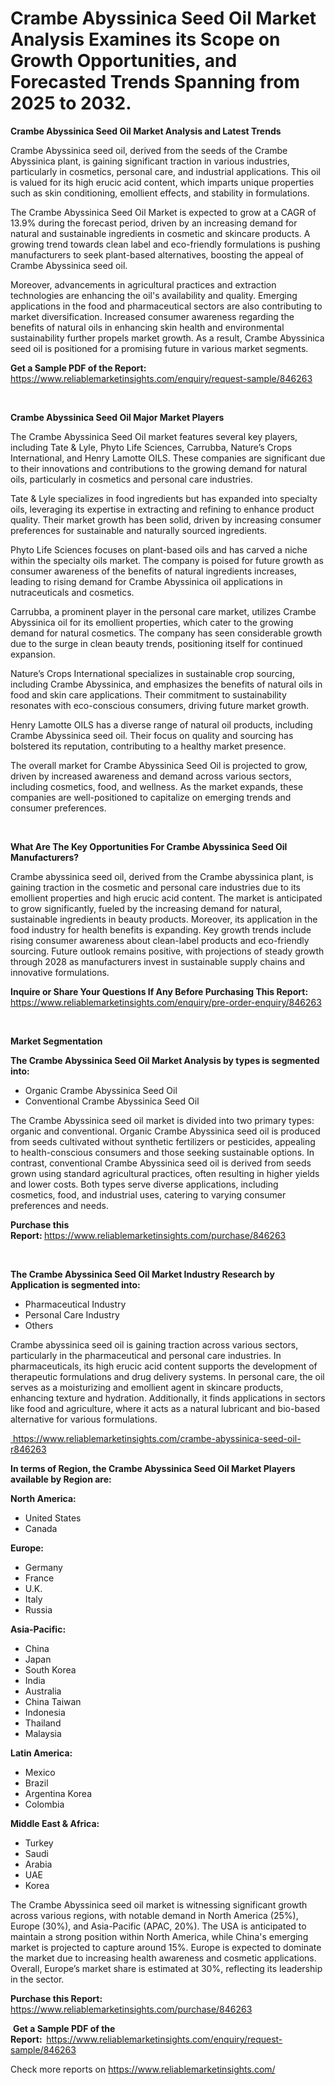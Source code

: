 <p><h1>Crambe Abyssinica Seed Oil Market Analysis Examines its Scope on Growth Opportunities, and Forecasted Trends Spanning from 2025 to 2032.</h1></p><p><strong>Crambe Abyssinica Seed Oil Market Analysis and Latest Trends</strong></p>
<p><p>Crambe Abyssinica seed oil, derived from the seeds of the Crambe Abyssinica plant, is gaining significant traction in various industries, particularly in cosmetics, personal care, and industrial applications. This oil is valued for its high erucic acid content, which imparts unique properties such as skin conditioning, emollient effects, and stability in formulations. </p><p>The Crambe Abyssinica Seed Oil Market is expected to grow at a CAGR of 13.9% during the forecast period, driven by an increasing demand for natural and sustainable ingredients in cosmetic and skincare products. A growing trend towards clean label and eco-friendly formulations is pushing manufacturers to seek plant-based alternatives, boosting the appeal of Crambe Abyssinica seed oil. </p><p>Moreover, advancements in agricultural practices and extraction technologies are enhancing the oil's availability and quality. Emerging applications in the food and pharmaceutical sectors are also contributing to market diversification. Increased consumer awareness regarding the benefits of natural oils in enhancing skin health and environmental sustainability further propels market growth. As a result, Crambe Abyssinica seed oil is positioned for a promising future in various market segments.</p></p>
<p><strong>Get a Sample PDF of the Report:&nbsp;</strong> <a href="https://www.reliablemarketinsights.com/enquiry/request-sample/846263?utm_campaign=2206&utm_medium=2&utm_source=Github&utm_content=ia&utm_term=04042025&utm_id=crambe-abyssinica-seed-oil">https://www.reliablemarketinsights.com/enquiry/request-sample/846263</a></p>
<p>&nbsp;</p>
<p><strong>Crambe Abyssinica Seed Oil Major Market Players</strong></p>
<p><p>The Crambe Abyssinica Seed Oil market features several key players, including Tate & Lyle, Phyto Life Sciences, Carrubba, Nature’s Crops International, and Henry Lamotte OILS. These companies are significant due to their innovations and contributions to the growing demand for natural oils, particularly in cosmetics and personal care industries.</p><p>Tate & Lyle specializes in food ingredients but has expanded into specialty oils, leveraging its expertise in extracting and refining to enhance product quality. Their market growth has been solid, driven by increasing consumer preferences for sustainable and naturally sourced ingredients.</p><p>Phyto Life Sciences focuses on plant-based oils and has carved a niche within the specialty oils market. The company is poised for future growth as consumer awareness of the benefits of natural ingredients increases, leading to rising demand for Crambe Abyssinica oil applications in nutraceuticals and cosmetics.</p><p>Carrubba, a prominent player in the personal care market, utilizes Crambe Abyssinica oil for its emollient properties, which cater to the growing demand for natural cosmetics. The company has seen considerable growth due to the surge in clean beauty trends, positioning itself for continued expansion.</p><p>Nature’s Crops International specializes in sustainable crop sourcing, including Crambe Abyssinica, and emphasizes the benefits of natural oils in food and skin care applications. Their commitment to sustainability resonates with eco-conscious consumers, driving future market growth.</p><p>Henry Lamotte OILS has a diverse range of natural oil products, including Crambe Abyssinica seed oil. Their focus on quality and sourcing has bolstered its reputation, contributing to a healthy market presence.</p><p>The overall market for Crambe Abyssinica Seed Oil is projected to grow, driven by increased awareness and demand across various sectors, including cosmetics, food, and wellness. As the market expands, these companies are well-positioned to capitalize on emerging trends and consumer preferences.</p></p>
<p>&nbsp;</p>
<p><strong>What Are The Key Opportunities For Crambe Abyssinica Seed Oil Manufacturers?</strong></p>
<p><p>Crambe abyssinica seed oil, derived from the Crambe abyssinica plant, is gaining traction in the cosmetic and personal care industries due to its emollient properties and high erucic acid content. The market is anticipated to grow significantly, fueled by the increasing demand for natural, sustainable ingredients in beauty products. Moreover, its application in the food industry for health benefits is expanding. Key growth trends include rising consumer awareness about clean-label products and eco-friendly sourcing. Future outlook remains positive, with projections of steady growth through 2028 as manufacturers invest in sustainable supply chains and innovative formulations.</p></p>
<p><strong>Inquire or Share Your Questions If Any Before Purchasing This Report:</strong> <a href="https://www.reliablemarketinsights.com/enquiry/pre-order-enquiry/846263?utm_campaign=2206&utm_medium=2&utm_source=Github&utm_content=ia&utm_term=04042025&utm_id=crambe-abyssinica-seed-oil">https://www.reliablemarketinsights.com/enquiry/pre-order-enquiry/846263</a></p>
<p>&nbsp;</p>
<p><strong>Market Segmentation</strong></p>
<p><strong>The Crambe Abyssinica Seed Oil Market Analysis by types is segmented into:</strong></p>
<p><ul><li>Organic Crambe Abyssinica Seed Oil</li><li>Conventional Crambe Abyssinica Seed Oil</li></ul></p>
<p><p>The Crambe Abyssinica seed oil market is divided into two primary types: organic and conventional. Organic Crambe Abyssinica seed oil is produced from seeds cultivated without synthetic fertilizers or pesticides, appealing to health-conscious consumers and those seeking sustainable options. In contrast, conventional Crambe Abyssinica seed oil is derived from seeds grown using standard agricultural practices, often resulting in higher yields and lower costs. Both types serve diverse applications, including cosmetics, food, and industrial uses, catering to varying consumer preferences and needs.</p></p>
<p><strong>Purchase this Report:&nbsp;</strong><a href="https://www.reliablemarketinsights.com/purchase/846263?utm_campaign=2206&utm_medium=2&utm_source=Github&utm_content=ia&utm_term=04042025&utm_id=crambe-abyssinica-seed-oil">https://www.reliablemarketinsights.com/purchase/846263</a></p>
<p>&nbsp;</p>
<p><strong>The Crambe Abyssinica Seed Oil Market Industry Research by Application is segmented into:</strong></p>
<p><ul><li>Pharmaceutical Industry</li><li>Personal Care Industry</li><li>Others</li></ul></p>
<p><p>Crambe abyssinica seed oil is gaining traction across various sectors, particularly in the pharmaceutical and personal care industries. In pharmaceuticals, its high erucic acid content supports the development of therapeutic formulations and drug delivery systems. In personal care, the oil serves as a moisturizing and emollient agent in skincare products, enhancing texture and hydration. Additionally, it finds applications in sectors like food and agriculture, where it acts as a natural lubricant and bio-based alternative for various formulations.</p></p>
<p><a href="https://www.reliablemarketinsights.com/crambe-abyssinica-seed-oil-r846263?utm_campaign=2206&utm_medium=2&utm_source=Github&utm_content=ia&utm_term=04042025&utm_id=crambe-abyssinica-seed-oil">&nbsp;https://www.reliablemarketinsights.com/crambe-abyssinica-seed-oil-r846263</a></p>
<p><strong>In terms of Region, the Crambe Abyssinica Seed Oil Market Players available by Region are:</strong></p>
<p>
    <p> <strong> North America: </strong>
        <ul>
            <li>United States</li>
            <li>Canada</li>
        </ul>
        </p> 
    <p> <strong> Europe: </strong>
        <ul>
            <li>Germany</li>
            <li>France</li>
            <li>U.K.</li>
            <li>Italy</li>
            <li>Russia</li>
        </ul>
        </p> 
    <p> <strong> Asia-Pacific: </strong>
        <ul>
            <li>China</li>
            <li>Japan</li>
            <li>South Korea</li>
            <li>India</li>
            <li>Australia</li>
            <li>China Taiwan</li>
            <li>Indonesia</li>
            <li>Thailand</li>
            <li>Malaysia</li>
        </ul>
        </p> 
    <p> <strong> Latin America: </strong>
        <ul>
            <li>Mexico</li>
            <li>Brazil</li>
            <li>Argentina Korea</li>
            <li>Colombia</li>
        </ul>
        </p> 
    <p> <strong> Middle East & Africa: </strong>
        <ul>
            <li>Turkey</li>
            <li>Saudi</li>
            <li>Arabia</li>
            <li>UAE</li>
            <li>Korea</li>
        </ul>
    </p>
    </p>
<p><p>The Crambe Abyssinica seed oil market is witnessing significant growth across various regions, with notable demand in North America (25%), Europe (30%), and Asia-Pacific (APAC, 20%). The USA is anticipated to maintain a strong position within North America, while China's emerging market is projected to capture around 15%. Europe is expected to dominate the market due to increasing health awareness and cosmetic applications. Overall, Europe’s market share is estimated at 30%, reflecting its leadership in the sector.</p></p>
<p><strong>Purchase this Report: </strong><a href="https://www.reliablemarketinsights.com/purchase/846263?utm_campaign=2206&utm_medium=2&utm_source=Github&utm_content=ia&utm_term=04042025&utm_id=crambe-abyssinica-seed-oil">https://www.reliablemarketinsights.com/purchase/846263</a></p>
<p>&nbsp;<strong>Get a Sample PDF of the Report:&nbsp;&nbsp;</strong><a href="https://www.reliablemarketinsights.com/enquiry/request-sample/846263?utm_campaign=2206&utm_medium=2&utm_source=Github&utm_content=ia&utm_term=04042025&utm_id=crambe-abyssinica-seed-oil">https://www.reliablemarketinsights.com/enquiry/request-sample/846263</a></p>
<p><strong></strong></p>
<p>Check more reports on <a href="https://www.reliablemarketinsights.com/?utm_campaign=2206&utm_medium=2&utm_source=Github&utm_content=ia&utm_term=04042025&utm_id=crambe-abyssinica-seed-oil">https://www.reliablemarketinsights.com/</a></p>